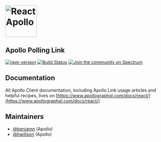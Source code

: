 # <a href="https://www.apollographql.com/"><img src="https://user-images.githubusercontent.com/841294/53402609-b97a2180-39ba-11e9-8100-812bab86357c.png" height="100" alt="React Apollo"></a>

## Apollo Polling Link

[![npm version](https://badge.fury.io/js/apollo-link.svg)](https://badge.fury.io/js/apollo-link)
[![Build Status](https://circleci.com/gh/apollographql/apollo-link.svg?style=svg)](https://circleci.com/gh/apollographql/apollo-link)
[![Join the community on Spectrum](https://withspectrum.github.io/badge/badge.svg)](https://spectrum.chat/apollo)

## Documentation

All Apollo Client documentation, including Apollo Link usage articles and helpful recipes, lives on [https://www.apollographql.com/docs/react/](https://www.apollographql.com/docs/react/)

## Maintainers

- [@benjamn](https://github.com/benjamn) (Apollo)
- [@hwillson](https://github.com/hwillson) (Apollo)
